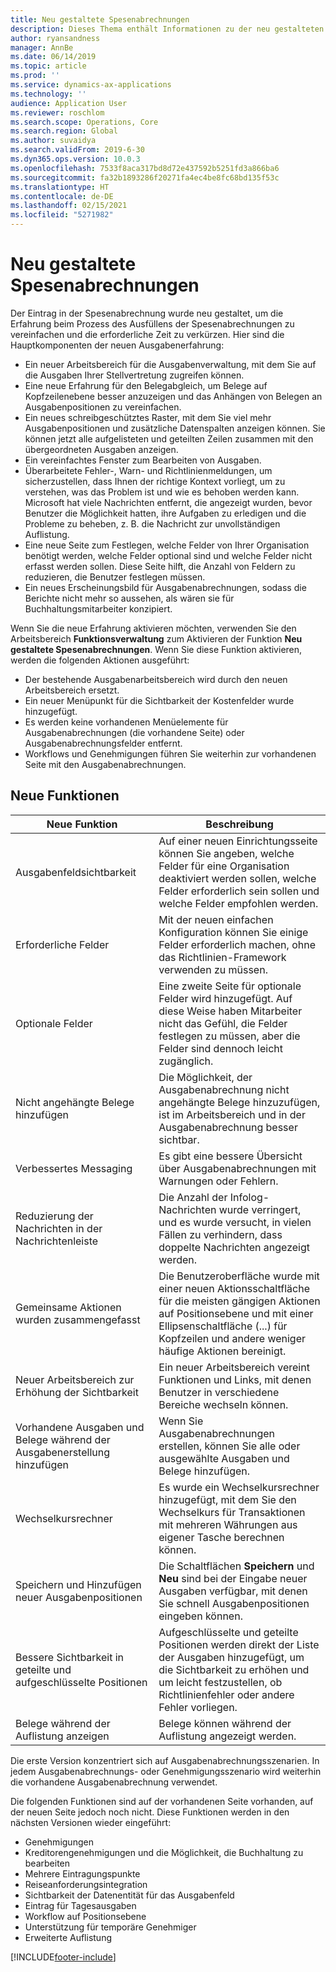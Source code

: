 ```yaml
---
title: Neu gestaltete Spesenabrechnungen
description: Dieses Thema enthält Informationen zu der neu gestalteten und neu entworfenen Erfahrung für die Erfassung von Ausgabenabrechnungen.
author: ryansandness
manager: AnnBe
ms.date: 06/14/2019
ms.topic: article
ms.prod: ''
ms.service: dynamics-ax-applications
ms.technology: ''
audience: Application User
ms.reviewer: roschlom
ms.search.scope: Operations, Core
ms.search.region: Global
ms.author: suvaidya
ms.search.validFrom: 2019-6-30
ms.dyn365.ops.version: 10.0.3
ms.openlocfilehash: 7533f8aca317bd8d72e437592b5251fd3a866ba6
ms.sourcegitcommit: fa32b1893286f20271fa4ec4be8fc68bd135f53c
ms.translationtype: HT
ms.contentlocale: de-DE
ms.lasthandoff: 02/15/2021
ms.locfileid: "5271982"
---
```

# <a name="redesigned-expense-reports"></a>Neu gestaltete Spesenabrechnungen

Der Eintrag in der Spesenabrechnung wurde neu gestaltet, um die Erfahrung beim Prozess des Ausfüllens der Spesenabrechnungen zu vereinfachen und die erforderliche Zeit zu verkürzen. Hier sind die Hauptkomponenten der neuen Ausgabenerfahrung:

- Ein neuer Arbeitsbereich für die Ausgabenverwaltung, mit dem Sie auf die Ausgaben Ihrer Stellvertretung zugreifen können.
- Eine neue Erfahrung für den Belegabgleich, um Belege auf Kopfzeilenebene besser anzuzeigen und das Anhängen von Belegen an Ausgabenpositionen zu vereinfachen.
- Ein neues schreibgeschütztes Raster, mit dem Sie viel mehr Ausgabenpositionen und zusätzliche Datenspalten anzeigen können. Sie können jetzt alle aufgelisteten und geteilten Zeilen zusammen mit den übergeordneten Ausgaben anzeigen.
- Ein vereinfachtes Fenster zum Bearbeiten von Ausgaben.
- Überarbeitete Fehler-, Warn- und Richtlinienmeldungen, um sicherzustellen, dass Ihnen der richtige Kontext vorliegt, um zu verstehen, was das Problem ist und wie es behoben werden kann. Microsoft hat viele Nachrichten entfernt, die angezeigt wurden, bevor Benutzer die Möglichkeit hatten, ihre Aufgaben zu erledigen und die Probleme zu beheben, z. B. die Nachricht zur unvollständigen Auflistung.
- Eine neue Seite zum Festlegen, welche Felder von Ihrer Organisation benötigt werden, welche Felder optional sind und welche Felder nicht erfasst werden sollen. Diese Seite hilft, die Anzahl von Feldern zu reduzieren, die Benutzer festlegen müssen.
- Ein neues Erscheinungsbild für Ausgabenabrechnungen, sodass die Berichte nicht mehr so aussehen, als wären sie für Buchhaltungsmitarbeiter konzipiert.

Wenn Sie die neue Erfahrung aktivieren möchten, verwenden Sie den Arbeitsbereich **Funktionsverwaltung** zum Aktivieren der Funktion **Neu gestaltete Spesenabrechnungen**. Wenn Sie diese Funktion aktivieren, werden die folgenden Aktionen ausgeführt:

- Der bestehende Ausgabenarbeitsbereich wird durch den neuen Arbeitsbereich ersetzt.
- Ein neuer Menüpunkt für die Sichtbarkeit der Kostenfelder wurde hinzugefügt.
- Es werden keine vorhandenen Menüelemente für Ausgabenabrechnungen (die vorhandene Seite) oder Ausgabenabrechnungsfelder entfernt.
- Workflows und Genehmigungen führen Sie weiterhin zur vorhandenen Seite mit den Ausgabenabrechnungen.

## <a name="new-features"></a>Neue Funktionen

| Neue Funktion | Beschreibung |
|---|----|
| Ausgabenfeldsichtbarkeit | Auf einer neuen Einrichtungsseite können Sie angeben, welche Felder für eine Organisation deaktiviert werden sollen, welche Felder erforderlich sein sollen und welche Felder empfohlen werden. |
| Erforderliche Felder | Mit der neuen einfachen Konfiguration können Sie einige Felder erforderlich machen, ohne das Richtlinien-Framework verwenden zu müssen. |
| Optionale Felder | Eine zweite Seite für optionale Felder wird hinzugefügt. Auf diese Weise haben Mitarbeiter nicht das Gefühl, die Felder festlegen zu müssen, aber die Felder sind dennoch leicht zugänglich. |
| Nicht angehängte Belege hinzufügen | Die Möglichkeit, der Ausgabenabrechnung nicht angehängte Belege hinzuzufügen, ist im Arbeitsbereich und in der Ausgabenabrechnung besser sichtbar. |
| Verbessertes Messaging | Es gibt eine bessere Übersicht über Ausgabenabrechnungen mit Warnungen oder Fehlern. |
| Reduzierung der Nachrichten in der Nachrichtenleiste| Die Anzahl der Infolog-Nachrichten wurde verringert, und es wurde versucht, in vielen Fällen zu verhindern, dass doppelte Nachrichten angezeigt werden. |
| Gemeinsame Aktionen wurden zusammengefasst | Die Benutzeroberfläche wurde mit einer neuen Aktionsschaltfläche für die meisten gängigen Aktionen auf Positionsebene und mit einer Ellipsenschaltfläche (...) für Kopfzeilen und andere weniger häufige Aktionen bereinigt. |
| Neuer Arbeitsbereich zur Erhöhung der Sichtbarkeit | Ein neuer Arbeitsbereich vereint Funktionen und Links, mit denen Benutzer in verschiedene Bereiche wechseln können. |
| Vorhandene Ausgaben und Belege während der Ausgabenerstellung hinzufügen | Wenn Sie Ausgabenabrechnungen erstellen, können Sie alle oder ausgewählte Ausgaben und Belege hinzufügen. |
| Wechselkursrechner | Es wurde ein Wechselkursrechner hinzugefügt, mit dem Sie den Wechselkurs für Transaktionen mit mehreren Währungen aus eigener Tasche berechnen können. |
| Speichern und Hinzufügen neuer Ausgabenpositionen | Die Schaltflächen **Speichern** und **Neu** sind bei der Eingabe neuer Ausgaben verfügbar, mit denen Sie schnell Ausgabenpositionen eingeben können. |
| Bessere Sichtbarkeit in geteilte und aufgeschlüsselte Positionen | Aufgeschlüsselte und geteilte Positionen werden direkt der Liste der Ausgaben hinzugefügt, um die Sichtbarkeit zu erhöhen und um leicht festzustellen, ob Richtlinienfehler oder andere Fehler vorliegen. |
| Belege während der Auflistung anzeigen | Belege können während der Auflistung angezeigt werden. |

Die erste Version konzentriert sich auf Ausgabenabrechnungsszenarien. In jedem Ausgabenabrechnungs- oder Genehmigungsszenario wird weiterhin die vorhandene Ausgabenabrechnung verwendet.

Die folgenden Funktionen sind auf der vorhandenen Seite vorhanden, auf der neuen Seite jedoch noch nicht. Diese Funktionen werden in den nächsten Versionen wieder eingeführt:

- Genehmigungen
- Kreditorengenehmigungen und die Möglichkeit, die Buchhaltung zu bearbeiten
- Mehrere Eintragungspunkte
- Reiseanforderungsintegration
- Sichtbarkeit der Datenentität für das Ausgabenfeld
- Eintrag für Tagesausgaben
- Workflow auf Positionsebene
- Unterstützung für temporäre Genehmiger
- Erweiterte Auflistung


[!INCLUDE[footer-include](../includes/footer-banner.md)]